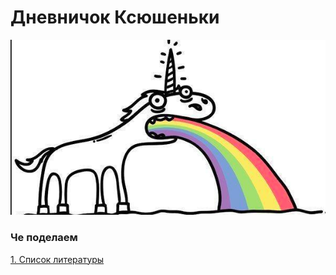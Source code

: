 # Дневничок Ксюшеньки
![](resources/images/edinorog.png)


### Че поделаем

[1. Список литературы](resources/notes/literature.md)